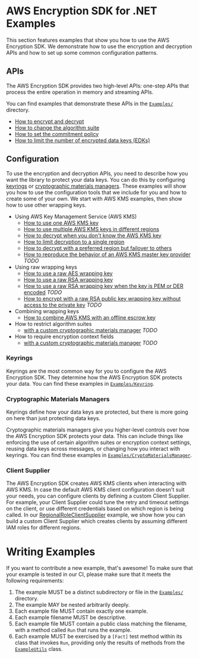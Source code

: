 # AWS Encryption SDK for .NET Examples

This section features examples that show you
how to use the AWS Encryption SDK.
We demonstrate how to use the encryption and decryption APIs
and how to set up some common configuration patterns.

## APIs

The AWS Encryption SDK provides two high-level APIs:
one-step APIs that process the entire operation in memory
and streaming APIs.

You can find examples that demonstrate these APIs
in the [`Examples/`](./) directory.

* [How to encrypt and decrypt](./Keyring/AwsKmsKeyringExample.cs)
* [How to change the algorithm suite](./NonSigningAlgorithmSuiteExample.cs)
* [How to set the commitment policy](./CommitmentPolicy.cs)
* [How to limit the number of encrypted data keys (EDKs)](./LimitEncryptedDataKeysExample.cs)

## Configuration

To use the encryption and decryption APIs,
you need to describe how you want the library to protect your data keys.
You can do this by configuring
[keyrings](#keyrings) or [cryptographic materials managers](#cryptographic-materials-managers).
These examples will show you how to use the configuration tools that we include for you
and how to create some of your own.
We start with AWS KMS examples, then show how to use other wrapping keys.

* Using AWS Key Management Service (AWS KMS)
    * [How to use one AWS KMS key](./Keyring/AwsKmsKeyringExample.cs)
    * [How to use multiple AWS KMS keys in different regions](./Keyring/AwsKmsMrkDiscoveryMultiKeyringExample.cs)
    * [How to decrypt when you don't know the AWS KMS key](./Keyring/AwsKmsDiscoveryKeyringExample.cs)
    * [How to limit decryption to a single region](./Keyring/AwsKmsMrkDiscoveryKeyringExample.cs)
    * [How to decrypt with a preferred region but failover to others](./Keyring/AwsKmsMrkDiscoveryMultiKeyringExample.cs)
    * [How to reproduce the behavior of an AWS KMS master key provider](./) *TODO*
* Using raw wrapping keys
    * [How to use a raw AES wrapping key](./Keyring/RawAESKeyringExample.cs)
    * [How to use a raw RSA wrapping key](./Keyring/RawRSAKeyringExample.cs)
    * [How to use a raw RSA wrapping key when the key is PEM or DER encoded](./) *TODO*
    * [How to encrypt with a raw RSA public key wrapping key without access to the private key](./) *TODO*
* Combining wrapping keys
    * [How to combine AWS KMS with an offline escrow key](./Keyring/MultiKeyringExample.cs)
* How to restrict algorithm suites
    * [with a custom cryptographic materials manager](./) *TODO*
* How to require encryption context fields
    * [with a custom cryptographic materials manager](./) *TODO*

### Keyrings

Keyrings are the most common way for you to configure the AWS Encryption SDK.
They determine how the AWS Encryption SDK protects your data.
You can find these examples in [`Examples/Keyring`](./Keyring).

### Cryptographic Materials Managers

Keyrings define how your data keys are protected,
but there is more going on here than just protecting data keys.

Cryptographic materials managers give you higher-level controls
over how the AWS Encryption SDK protects your data.
This can include things like
enforcing the use of certain algorithm suites or encryption context settings,
reusing data keys across messages,
or changing how you interact with keyrings.
You can find these examples in
[`Examples/CryptoMaterialsManager`](./CryptoMaterialsManager).

### Client Supplier

The AWS Encryption SDK creates AWS KMS clients when interacting with AWS KMS.
In case the default AWS KMS client configuration doesn't suit your needs,
you can configure clients by defining a custom Client Supplier.
For example, your Client Supplier could tune
the retry and timeout settings on the client, or use different credentials
based on which region is being called. In our
[RegionalRoleClientSupplier](./ClientSupplier/RegionalRoleClientSupplier.cs)
example, we show how you can build a custom Client Supplier which
creates clients by assuming different IAM roles for different regions.

# Writing Examples

If you want to contribute a new example, that's awesome!
To make sure that your example is tested in our CI,
please make sure that it meets the following requirements:

1. The example MUST be a distinct subdirectory or file in the [`Examples/`](./) directory.
1. The example MAY be nested arbitrarily deeply.
1. Each example file MUST contain exactly one example.
1. Each example filename MUST be descriptive.
1. Each example file MUST contain a public class matching the filename, 
   with a method called `Run` that runs the example.
1. Each example MUST be exercised by a `[Fact]` test method within its class that invokes `Run`,
   providing only the results of methods from the [`ExampleUtils`](./ExampleUtils/ExampleUtils.cs) class.
